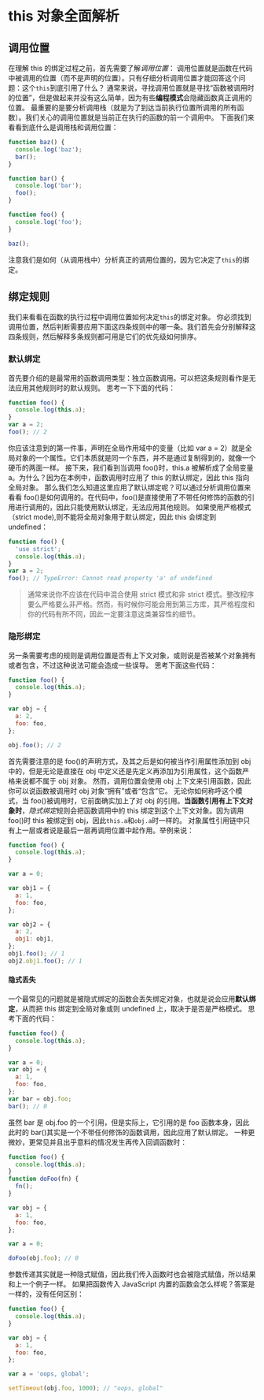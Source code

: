 # this 对象全面解析

## 调用位置

在理解 this 的绑定过程之前，首先需要了解*调用位置*：
调用位置就是函数在代码中被调用的位置（而不是声明的位置）。只有仔细分析调用位置才能回答这个问题：这个`this`到底引用了什么？
通常来说，寻找调用位置就是寻找“函数被调用时的位置”，但是做起来并没有这么简单，因为有些**编程模式**会隐藏函数真正调用的位置。
最重要的是要分析调用栈（就是为了到达当前执行位置所调用的所有函数）。我们关心的调用位置就是当前正在执行的函数的前一个调用中。
下面我们来看看到底什么是调用栈和调用位置：

```js
function baz() {
  console.log('baz');
  bar();
}

function bar() {
  console.log('bar');
  foo();
}

function foo() {
  console.log('foo');
}

baz();
```

注意我们是如何（从调用栈中）分析真正的调用位置的，因为它决定了`this`的绑定。

## 绑定规则

我们来看看在函数的执行过程中调用位置如何决定`this`的绑定对象。
你必须找到调用位置，然后判断需要应用下面这四条规则中的哪一条。我们首先会分别解释这四条规则，然后解释多条规则都可用是它们的优先级如何排序。

### 默认绑定

首先要介绍的是最常用的函数调用类型：独立函数调用。可以把这条规则看作是无法应用其他规则时的默认规则。
思考一下下面的代码：

```js
function foo() {
  console.log(this.a);
}
var a = 2;
foo(); // 2
```

你应该注意到的第一件事，声明在全局作用域中的变量（比如 var a = 2）就是全局对象的一个属性。它们本质就是同一个东西，并不是通过复制得到的，就像一个硬币的两面一样。
接下来，我们看到当调用 foo()时，this.a 被解析成了全局变量 a。为什么？因为在本例中，函数调用时应用了 this 的默认绑定，因此 this 指向全局对象。
那么我们怎么知道这里应用了默认绑定呢？可以通过分析调用位置来看看 foo()是如何调用的。在代码中，foo()是直接使用了不带任何修饰的函数的引用进行调用的，因此只能使用默认绑定，无法应用其他规则。
如果使用严格模式（strict mode),则不能将全局对象用于默认绑定，因此 this 会绑定到 undefined：

```js
function foo() {
  'use strict';
  console.log(this.a);
}
var a = 2;
foo(); // TypeError: Cannot read property 'a' of undefined
```

> 通常来说你不应该在代码中混合使用 strict 模式和非 strict 模式。整改程序要么严格要么非严格。然而，有时候你可能会用到第三方库，其严格程度和你的代码有所不同，因此一定要注意这类兼容性的细节。

### 隐形绑定

另一条需要考虑的规则是调用位置是否有上下文对象，或则说是否被某个对象拥有或者包含，不过这种说法可能会造成一些误导。
思考下面这些代码：

```js
function foo() {
  console.log(this.a);
}

var obj = {
  a: 2,
  foo: foo,
};

obj.foo(); // 2
```

首先需要注意的是 foo()的声明方式，及其之后是如何被当作引用属性添加到 obj 中的，但是无论是直接在 obj 中定义还是先定义再添加为引用属性，这个函数严格来说都不属于 obj 对象。
然而，调用位置会使用 obj 上下文来引用函数，因此你可以说函数被调用时 obj 对象“拥有”或者“包含”它。
无论你如何称呼这个模式，当 foo()被调用时，它前面确实加上了对 obj 的引用。**当函数引用有上下文对象时**，*隐式绑定*规则会把函数调用中的 this 绑定到这个上下文对象。因为调用 foo()时 this 被绑定到 obj，因此`this.a`和`obj.a`时一样的。
对象属性引用链中只有上一层或者说是最后一层再调用位置中起作用。举例来说：

```js
function foo() {
  console.log(this.a);
}

var a = 0;

var obj1 = {
  a: 1,
  foo: foo,
};

var obj2 = {
  a: 2,
  obj1: obj1,
};
obj1.foo(); // 1
obj2.obj1.foo(); // 1
```

#### 隐式丢失

一个最常见的问题就是被隐式绑定的函数会丢失绑定对象，也就是说会应用**默认绑定**，从而把 this 绑定到全局对象或则 undefined 上，取决于是否是严格模式。
思考下面的代码：

```js
function foo() {
  console.log(this.a);
}

var a = 0;
var obj = {
  a: 1,
  foo: foo,
};
var bar = obj.foo;
bar(); // 0
```

虽然 bar 是 obj.foo 的一个引用，但是实际上，它引用的是 foo 函数本身，因此此时的 bar()其实是一个不带任何修饰的函数调用，因此应用了默认绑定。
一种更微妙，更常见并且出乎意料的情况发生再传入回调函数时：

```js
function foo() {
  console.log(this.a);
}
function doFoo(fn) {
  fn();
}

var obj = {
  a: 1,
  foo: foo,
};

var a = 0;

doFoo(obj.foo); // 0
```

参数传递其实就是一种隐式赋值，因此我们传入函数时也会被隐式赋值，所以结果和上一个例子一样。
如果把函数传入 JavaScript 内置的函数会怎么样呢？答案是一样的，没有任何区别：

```js
function foo() {
  console.log(this.a);
}

var obj = {
  a: 1,
  foo: foo,
};

var a = 'oops, global';

setTimeout(obj.foo, 1000); // "oops, global"
```
